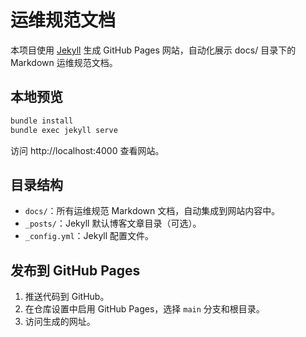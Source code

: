 # 运维规范文档

本项目使用 [Jekyll](https://jekyllrb.com/) 生成 GitHub Pages 网站，自动化展示 docs/ 目录下的 Markdown 运维规范文档。

## 本地预览

```bash
bundle install
bundle exec jekyll serve
```

访问 http://localhost:4000 查看网站。

## 目录结构
- `docs/`：所有运维规范 Markdown 文档，自动集成到网站内容中。
- `_posts/`：Jekyll 默认博客文章目录（可选）。
- `_config.yml`：Jekyll 配置文件。

## 发布到 GitHub Pages
1. 推送代码到 GitHub。
2. 在仓库设置中启用 GitHub Pages，选择 `main` 分支和根目录。
3. 访问生成的网址。
